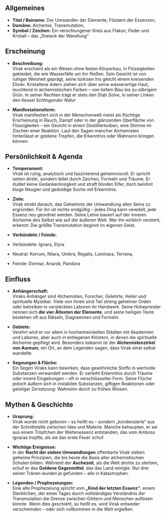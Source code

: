 ## Allgemeines

- **Titel / Beiname:** Der Umwandler der Elemente, Flüstern der Essenzen,
- **Domäne:** Alchemie, Transmutation, 
- **Symbol / Zeichen:** Ein verschlungener Kreis aus Flakon, Feder und Kristall – das „Dreieck der Wandlung“

## Erscheinung

- **Beschreibung:**  
    Virak erscheint als ein Wesen ohne festen Körperbau, in Flüssigkeiten gekleidet, die wie Wasserfälle um ihn fließen. Sein Gesicht ist von ruhiger Weisheit geprägt, seine türkisen Iris gleicht einem kreisenden Elixier. Kristallene Adern ziehen sich über seine wasserartige Haut, leuchtend in alchemistischen Farben – von tiefem Blau bis zu silbrigem Grün. In seiner Rechten trägt er stets den Stab _Solve_, in seiner Linken den Kessel _Schlingender Natur_
    
    
- **Manifestationsform:**  
    Virak manifestiert sich in der Menschenwelt meist als flüchtige Erscheinung in Rauch, Dampf oder in der glänzenden Oberfläche von Flüssigkeiten – ein Gesicht in einem Destillierkolben, eine Stimme im Zischen einer Reaktion. Laut den Sagen mancher Alchemisten hinterlässt er goldene Tropfen, die Erkenntnis oder Wahnsinn bringen können.
    

## Persönlichkeit & Agenda

- **Temperament:**  
    Virak ist ruhig, analytisch und faszinierend geheimnisvoll. Er spricht selten direkt, sondern leitet durch Zeichen, Formeln und Träume. Er duldet keine Gedankenlosigkeit und straft blinden Eifer, doch belohnt kluge Neugier und geduldige Suche mit Erkenntnis.
    
- **Ziele:**  
    Virak strebt danach, das Geheimnis der Umwandlung allen Seins zu ergründen. Für ihn ist nichts endgültig – jedes Ding kann veredelt, jede Essenz neu geordnet werden. Seine Lehre basiert auf der inneren Alchemie des Selbst wie auf der äußeren Welt. Wer ihn wirklich versteht, erkennt: Die größte Transmutation beginnt im eigenen Geist.
    
- **Verbündete / Feinde:**  
- Verbündete: Ignara, Elyra
- Neutral: Korrum, Nilara, Umbra, Regalis, Luminara, Terrana,
- Feinde: Dormar, Anarok, Pandora
    
    

## Einfluss

- **Anhängerschaft:**  
    Viraks Anhänger sind Alchemisten, Forscher, Gelehrte, Heiler und spirituelle Mystiker. Viele von ihnen sind Teil streng geheimer Orden oder betreiben in versteckten Laboren ihr Handwerk. Seine Hohepriester nennen sich **die vier Ältesten der Elemente**, und seine heiligen Texte bestehen oft aus Rätseln, Diagrammen und Formeln.
    
- **Gebiete:**  
    Verehrt wird er vor allem in hochentwickelten Städten mit Akademien und Laboren, aber auch in entlegenen Klöstern, in denen die spirituelle Alchemie gepflegt wird. Besonders bekannt ist der **Alchemistenzirkel von Aureum**, ein Ort, an dem Legenden sagen, dass Virak einst selbst wandelte.
    
- **Segnungen & Flüche:**  
    Ein Segen Viraks kann bewirken, dass gewöhnliche Stoffe in wertvolle Substanzen verwandelt werden. Er verleiht Erkenntnis durch Träume oder innere Eingebungen – oft in verschlüsselter Form. Seine Flüche jedoch äußern sich in instabilen Substanzen, giftigen Reaktionen oder geistiger Zersetzung: Wahnsinn durch zu frühes Wissen.
    

## Mythen & Geschichte

- **Ursprung:**  
    Virak wurde nicht geboren – so heißt es – sondern „kondensierte“ aus der Schnittstelle zwischen Idee und Materie. Manche behaupten, er sei aus einem Tröpfchen der Weltenessenz entstanden, das vom Amboss Ignaras tropfte, als sie das erste Feuer schuf.
    
- **Wichtige Ereignisse:**  
    In der **Nacht der sieben Umwandlungen** offenbarte Virak sieben geheime Prinzipien, die bis heute die Basis aller alchemistischen Schulen bilden. Während der **Aschezeit**, als die Welt drohte zu sterben, schuf er das **Goldene Gegenmittel**, das das Land reinigte. Nur drei seiner Tränen wurden je gefunden – alle in Katastrophen.
    
- **Legenden / Prophezeiungen:**  
    Eine alte Prophezeiung spricht vom **„Kind der letzten Essenz“**, einem Sterblichen, der eines Tages durch vollständiges Verständnis der Transmutation die Grenze zwischen Göttern und Menschen auflösen könnte. Wenn dies geschieht, so heißt es, wird Virak entweder verschwinden – oder sich vollkommen in die Welt ergießen.
    

